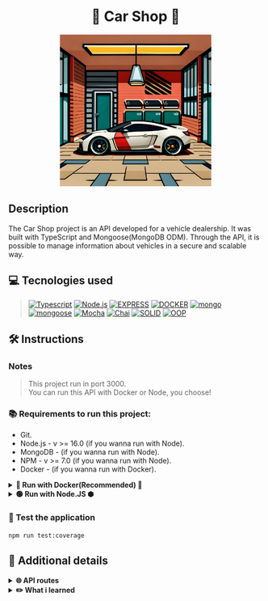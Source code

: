 <h1 align="center">🚗  Car Shop  🚗</h1>

<div align='center'>
<img width='300' alt="carshop-img" src="./car.jpg">
</div>

## Description
<p>The Car Shop project is an API developed for a vehicle dealership. It was built with TypeScript and Mongoose(MongoDB ODM). 
  Through the API, it is possible to manage information about vehicles in a secure and scalable way.</p>

## 💻 Tecnologies used
> [![Typescript][Typescript]][Typescript-url]
[![Node.js][Node.js]][Node.js-url]
[![EXPRESS][EXPRESS]][EXPRESS-url]
[![DOCKER][DOCKER]][DOCKER-url]
[![mongo][mongo]][mongo-url]
[![mongoose][mongoose]][mongoose-url]
[![Mocha][Mocha]][Mocha-url]
[![Chai][Chai]][Chai-url]
[![SOLID][SOLID]][SOLID-url]
[![OOP][OOP]][OOP-url]

## 🛠️ Instructions

### Notes
>This project run in port 3000.<br/>
>You can run this API with Docker or Node, you choose!

### 📚 Requirements to run this project:
- Git.
- Node.js - v >= 16.0 (if you wanna run with Node).
- MongoDB - (if you wanna run with Node).
- NPM - v >= 7.0 (if you wanna run with Node).
- Docker - (if you wanna run with Docker).


<details>
    <summary><strong>🐳 Run with Docker(Recommended) 🐳</strong></summary>
    
```bash
# Clone the repo
git clone https://github.com/caiobacode/api-car-shop

# Enter in repo
cd api-car-shop

# Run DockerCompose
docker-compose up -d
```
</details>

<details>
    <summary><strong>🟢 Run with Node.JS ⬢</strong></summary>

```bash
# Clone the repo
git clone https://github.com/caiobacode/api-car-shop

# Enter in repo
cd api-car-shop

# Install dependencies
npm install
```
Now, you need to config your MySQL database
- First, define environment variables in your .env file;

```bash
# Create databse
npm run restore

# Start the application
npm start
```

</details>

### <strong>🧪 Test the application</strong>

```bash
npm run test:coverage
```

## 🔎 Additional details


<details>
    <summary><strong>🌐 API routes</strong></summary>

<br/>

> <strong>Cars Route</strong><br/>
- POST "/cars" - Register a new car with the properties passed by the request.<br/>
- GET "/cars" - Returns all cars
- GET "/cars/:id" - Returns the car that has the id passed by the request.
- PUT "/cars/:id" - Edit a car properties to new properties passed by the request.

> <strong>Motorcycle Route</strong><br/>
- POST "/motorcycles" - Register a new motorcycle with the properties passed by the request.<br/>
- GET "/motorcycles" - Returns all motorcycles
- GET "/motorcycles/:id" - Returns the motorcycle that has the id passed by the request.
- PUT "/motorcycles/:id" - Edit a motorcycles properties to new properties passed by the request.

</details>

  <details>
    <summary><strong>✏️ What i learned</strong></summary>

+ Object-Oriented APIs
+ ODM (Object-Document Mapping)
+ NoSQL database
+ How to do database queries using mongoose
  
  </details>


[Typescript]: https://img.shields.io/badge/typescript-3178C6?style=for-the-badge&logo=typescript&logoColor=white
[Typescript-url]: https://www.typescriptlang.org

[Node.js]: https://img.shields.io/badge/-Node.js-80BC02?style=for-the-badge&logo=node.js&logoColor=black
[Node.js-url]: https://nodejs.org/en

[EXPRESS]: https://img.shields.io/badge/Express-111111?style=for-the-badge&logo=express&logoColor=white
[EXPRESS-url]: https://expressjs.com

[Mocha]: https://img.shields.io/badge/MOCHA-6D4A31?style=for-the-badge&logo=mocha&logoColor=white
[Mocha-url]: https://mochajs.org

[Chai]: https://img.shields.io/badge/chai-974942?style=for-the-badge&logo=chai&logoColor=white
[Chai-url]: https://www.chaijs.com

[mongo]: https://img.shields.io/badge/mongodb-47A248?style=for-the-badge&logo=mongodb&logoColor=black
[mongo-url]: https://www.mongodb.com/

[mongoose]: https://img.shields.io/badge/mongoose-880000?style=for-the-badge&logo=mongoose&logoColor=black
[mongoose-url]: https://mongoosejs.com/

[DOCKER]: https://img.shields.io/badge/Docker-0db7ed?style=for-the-badge&logo=docker&logoColor=white
[DOCKER-url]: https://www.docker.com

[SOLID]: https://img.shields.io/badge/SOLID-344e41?style=for-the-badge
[SOLID-url]: https://www.baeldung.com/solid-principles

[OOP]: https://img.shields.io/badge/OOP-3a0ca3?style=for-the-badge
[OOP-url]: https://developer.mozilla.org/en-US/docs/Learn/JavaScript/Objects/Object-oriented_programming
